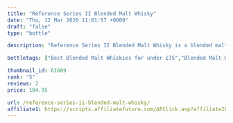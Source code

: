 ```yaml
---
title: "Reference Series II Blended Malt Whisky"
date: "Thu, 12 Mar 2020 11:01:57 +0000"
draft: "false"
type: "bottle"

description: "Reference Series II Blended Malt Whisky is a blended malt whisky. Rated an average of 5.0 out of 5 by 2 reviewers and available from Master of Malt for only £104.95, falling slightly short of liquid gold but this in a solid everyday blended malt whisky."

bottletags: ["Best Blended Malt Whiskies for under £75","Blended Malt Whiskies","Spirit Caramel (E150A)","Whiskies may contain Spirit Caramel (E150A)"]

thumbnail_id: 61089
rank: "5"
reviews: 2
price: 104.95

url: /reference-series-ii-blended-malt-whisky/
affiliate1: https://scripts.affiliatefuture.com/AFClick.asp?affiliateID=346829&merchantID=7042&programmeID=24815&mediaID=0&tracking=&afsource=20&url=https://www.masterofmalt.com/whiskies/reference-series/reference-series-ii-whisky/
---
```



